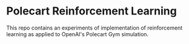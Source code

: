 # Polecart Reinforcement Learning

This repo contains an experiments of implementation of reinforcement learning as applied to OpenAI's Polecart Gym simulation.